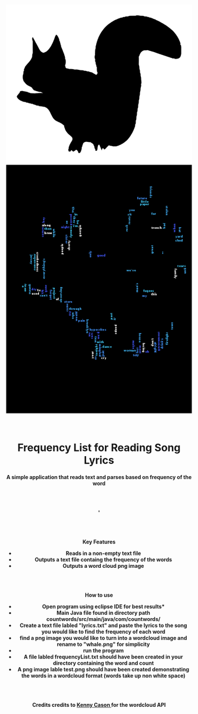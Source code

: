 

<p align= "center">
  <img src = "./countwords/whale.png">
<img src = "./countwords/test.png">
</p>

<h1 align="center">
  <br>
 Frequency List for Reading Song Lyrics
  <br>
</h1>

<h4 align="center">A simple application that reads text and parses based on frequency of the word
  
  <br><br>
  
  <p align="center">'
 
</p>

<br><br>

Key Features
<br>

* Reads in a non-empty text file
  <br>
* Outputs a text file containg the frequency of the words
  <br>
* Outputs a word cloud png image 

<br><br>


How to use
<br>


* Open program using eclipse IDE for best results*
  <br>
* Main Java file found in directory path countwords/src/main/java/com/countwords/
  <br>
* Create a text file labled "lyrics.txt" and paste the lyrics to the song
  <br>
  you would like to find the frequency of each word
  <br>
* find a png image you would like to turn into a wordcloud image and rename to "whale.png" for simplicity
  <br>
* run the program
  <br>
* A file labled frequencyList.txt should have been created in your directory containing the word and count
  <br>
* A png image lable test.png should have been created demonstrating the words in a wordcloud format
    (words take up non white space)
    
 <br><br>

Credits
  credits to <a href= "https://github.com/kennycason/kumo">Kenny Cason </a> for the wordcloud API

